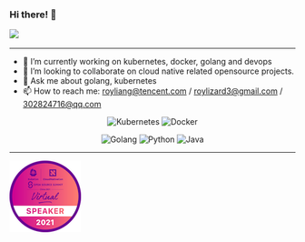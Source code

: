 ### Hi there! 👋

![](https://github-readme-stats.vercel.app/api?username=lianghao208&theme=buefy&show_icons=true)
<!--
**lianghao208/lianghao208** is a ✨ _special_ ✨ repository because its `README.md` (this file) appears on your GitHub profile.
---
Here are some ideas to get you started:
-->
---

- 🔭 I’m currently working on kubernetes, docker, golang and devops
- 👯 I’m looking to collaborate on cloud native related opensource projects.
- 💬 Ask me about golang, kubernetes
- 📫 How to reach me: royliang@tencent.com / roylizard3@gmail.com / 302824716@qq.com 

<p align="center">
  <img alt="Kubernetes" src="https://img.shields.io/static/v1?style=flat&logo=Kubernetes&label=&message=Kubernetes&color=767676">
  <img alt="Docker" src="https://img.shields.io/static/v1?style=flat&logo=Docker&label=&message=Docker&color=767676">
</p>

<p align="center">
  <img alt="Golang" src="https://img.shields.io/static/v1?style=flat&logo=Go&label=&message=Golang&color=767676">
  <img alt="Python" src="https://img.shields.io/static/v1?style=flat&logo=Python&label=&message=Python&color=767676">
  <img alt="Java" src="https://img.shields.io/static/v1?style=flat&logo=Java&label=&message=Java&color=767676">
</p>

---

<a href="https://kccncosschn21.sched.com/event/qBoU/superedgekubernetesyi-sui-zha-ji-superedge-promoting-kubernetes-to-the-edge-of-technology-decryption-attlee-wang-roy-liang-tencent?iframe=no" target="_blank" rel="kubecon 2021">![](./speaker-kubecon-cloudnativecon-china-2021.png)
